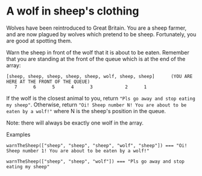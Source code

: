 # A wolf in sheep's clothing

Wolves have been reintroduced to Great Britain. You are a sheep farmer, and are now plagued by wolves which pretend to be sheep. Fortunately, you are good at spotting them.

Warn the sheep in front of the wolf that it is about to be eaten. Remember that you are standing at the front of the queue which is at the end of the array:

```
[sheep, sheep, sheep, sheep, sheep, wolf, sheep, sheep]      (YOU ARE HERE AT THE FRONT OF THE QUEUE)
   7      6      5      4      3            2      1
```

If the wolf is the closest animal to you, return `"Pls go away and stop eating my sheep"`. Otherwise, return `"Oi! Sheep number N! You are about to be eaten by a wolf!"` where N is the sheep's position in the queue.

Note: there will always be exactly one wolf in the array.

Examples

```
warnTheSheep(["sheep", "sheep", "sheep", "wolf", "sheep"]) === "Oi! Sheep number 1! You are about to be eaten by a wolf!"
```

```
warnTheSheep(["sheep", "sheep", "wolf"]) === "Pls go away and stop eating my sheep"
```
